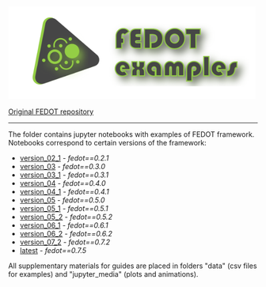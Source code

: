 <img src="./images/fedot_examples.png" width="500"/>

[Original FEDOT repository](https://github.com/nccr-itmo/FEDOT)

---

The folder contains jupyter notebooks with examples of FEDOT framework.
Notebooks correspond to certain versions of the framework:

* [version_02_1](notebooks/version_02_1) - *fedot==0.2.1*
* [version_03](notebooks/version_03) - *fedot==0.3.0*
* [version_03_1](notebooks/version_03_1) - *fedot==0.3.1*
* [version_04](notebooks/version_04) - *fedot==0.4.0*
* [version_04_1](notebooks/version_04_1) - *fedot==0.4.1*
* [version_05](notebooks/version_05) - *fedot==0.5.0*
* [version_05_1](notebooks/version_05_1) - *fedot==0.5.1*
* [version_05_2](notebooks/version_05_2) - *fedot==0.5.2*
* [version_06_1](notebooks/version_06_1) - *fedot==0.6.1*
* [version_06_2](notebooks/version_06_2) - *fedot==0.6.2*
* [version_07_2](notebooks/version_07_2) - *fedot==0.7.2*
* [latest](notebooks/latest) - *fedot==0.7.5*

All supplementary materials for guides are placed in folders "data" (csv files for examples)
and "jupyter_media" (plots and animations).

